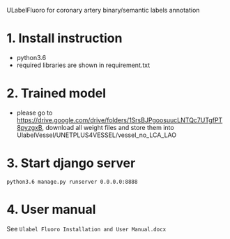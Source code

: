 ULabelFluoro for coronary artery binary/semantic labels annotation

# 1. Install instruction
- python3.6
- required libraries are shown in requirement.txt

# 2. Trained model

- please go to https://drive.google.com/drive/folders/1SrsBJPgoosuucLNTQc7UTgfPT8pyzgxB, download all weight files and store them into UlabelVessel/UNETPLUS4VESSEL/vessel_no_LCA_LAO

# 3. Start django server

`python3.6 manage.py runserver 0.0.0.0:8888`

# 4. User manual

See `Ulabel Fluoro Installation and User Manual.docx`

